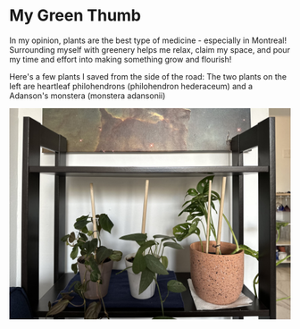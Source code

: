 # My Green Thumb

In my opinion, plants are the best type of medicine - especially in Montreal! Surrounding myself with greenery helps me relax, claim my space, and pour my time and effort into making something grow and flourish!

Here's a few plants I saved from the side of the road: The two plants on the left are heartleaf philohendrons (philohendron hederaceum) and a Adanson's monstera (monstera adansonii)

![PLants](./media/plants.jpg "My Plants")

